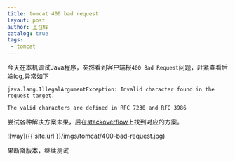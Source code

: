 ```yaml
---
title: tomcat 400 bad request
layout: post
author: 王召辉
catalog: true
tags: 
 - tomcat
---
```


今天在本机调试Java程序，突然看到客户端报``400 Bad Request``问题，赶紧查看后端log,异常如下

```
java.lang.IllegalArgumentException: Invalid character found in the request target. 

The valid characters are defined in RFC 7230 and RFC 3986
```

尝试各种解决方案未果，后在[stackoverflow](https://stackoverflow.com/)上找到对应的方案。

![way]({{ site.url }}/imgs/tomcat/400-bad-request.jpg)

果断降版本，继续测试